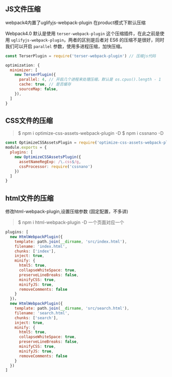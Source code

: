 ## JS文件压缩
webpack4内置了uglifyjs-webpack-plugin
在product模式下默认压缩

Webpack4.0 默认是使用 `terser-webpack-plugin` 这个压缩插件，在此之前是使用 `uglifyjs-webpack-plugin`，两者的区别是后者对 ES6 的压缩不是很好，同时我们可以开启 `parallel` 参数，使用多进程压缩，加快压缩。

```js
const TerserPlugin = require('terser-webpack-plugin') // 压缩js代码

optimization: {
  minimizer: [
    new TerserPlugin({
      parallel: 4, // 开启几个进程来处理压缩，默认是 os.cpus().length - 1
      cache: true, // 是否缓存
      sourceMap: false,
    }),
  ]
}

```

## CSS文件的压缩
>$ npm i optimize-css-assets-webpack-plugin -D
>$ npm i cssnano -D
```js
const OptimizeCSSAssetsPlugin = require('optimize-css-assets-webpack-plugin');
module.exports = {
  plugins: [
    new OptimizeCSSAssetsPlugin({
      assetNameRegExp: /\.css$/g,
      cssProcessor: require('cssnano')
    })
  ]
}
```

## html文件的压缩
修改html-webpack-plugin,设置压缩参数 (固定配置，不多讲)
>$ npm i html-webpack-plugin -D
一个页面对应一个
```js
plugins: [
  new HtmlWebpackPlugin({
    template: path.join(__dirname, 'src/index.html'),
    filename: 'index.html',
    chunks: ['index'],
    inject: true,
    minify: {
      html5: true,
      collapseWhiteSpace: true,
      preserveLineBreaks: false,
      minifyCSS: true,
      minifyJS: true,
      removeComments: false
    }
  })，
  new HtmlWebpackPlugin({
    template: path.join(__dirname, 'src/search.html'),
    filename: 'search.html',
    chunks: ['search'],
    inject: true,
    minify: {
      html5: true,
      collapseWhiteSpace: true,
      preserveLineBreaks: false,
      minifyCSS: true,
      minifyJS: true,
      removeComments: false
    }
  })
]
```